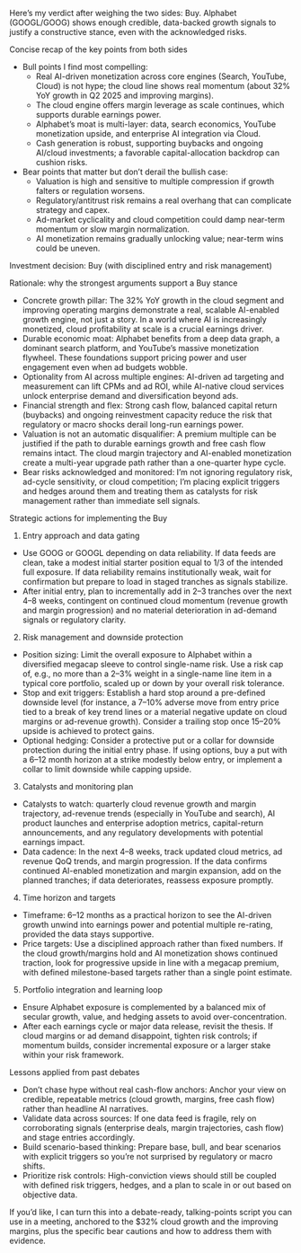 Here’s my verdict after weighing the two sides: Buy. Alphabet (GOOGL/GOOG) shows enough credible, data-backed growth signals to justify a constructive stance, even with the acknowledged risks.

Concise recap of the key points from both sides
- Bull points I find most compelling:
  - Real AI-driven monetization across core engines (Search, YouTube, Cloud) is not hype; the cloud line shows real momentum (about 32% YoY growth in Q2 2025 and improving margins).
  - The cloud engine offers margin leverage as scale continues, which supports durable earnings power.
  - Alphabet’s moat is multi-layer: data, search economics, YouTube monetization upside, and enterprise AI integration via Cloud.
  - Cash generation is robust, supporting buybacks and ongoing AI/cloud investments; a favorable capital-allocation backdrop can cushion risks.
- Bear points that matter but don’t derail the bullish case:
  - Valuation is high and sensitive to multiple compression if growth falters or regulation worsens.
  - Regulatory/antitrust risk remains a real overhang that can complicate strategy and capex.
  - Ad-market cyclicality and cloud competition could damp near-term momentum or slow margin normalization.
  - AI monetization remains gradually unlocking value; near-term wins could be uneven.
  
Investment decision: Buy (with disciplined entry and risk management)

Rationale: why the strongest arguments support a Buy stance
- Concrete growth pillar: The 32% YoY growth in the cloud segment and improving operating margins demonstrate a real, scalable AI-enabled growth engine, not just a story. In a world where AI is increasingly monetized, cloud profitability at scale is a crucial earnings driver.
- Durable economic moat: Alphabet benefits from a deep data graph, a dominant search platform, and YouTube’s massive monetization flywheel. These foundations support pricing power and user engagement even when ad budgets wobble.
- Optionality from AI across multiple engines: AI-driven ad targeting and measurement can lift CPMs and ad ROI, while AI-native cloud services unlock enterprise demand and diversification beyond ads.
- Financial strength and flex: Strong cash flow, balanced capital return (buybacks) and ongoing reinvestment capacity reduce the risk that regulatory or macro shocks derail long-run earnings power.
- Valuation is not an automatic disqualifier: A premium multiple can be justified if the path to durable earnings growth and free cash flow remains intact. The cloud margin trajectory and AI-enabled monetization create a multi-year upgrade path rather than a one-quarter hype cycle.
- Bear risks acknowledged and monitored: I’m not ignoring regulatory risk, ad-cycle sensitivity, or cloud competition; I’m placing explicit triggers and hedges around them and treating them as catalysts for risk management rather than immediate sell signals.

Strategic actions for implementing the Buy
1) Entry approach and data gating
- Use GOOG or GOOGL depending on data reliability. If data feeds are clean, take a modest initial starter position equal to 1/3 of the intended full exposure. If data reliability remains institutionally weak, wait for confirmation but prepare to load in staged tranches as signals stabilize.
- After initial entry, plan to incrementally add in 2–3 tranches over the next 4–8 weeks, contingent on continued cloud momentum (revenue growth and margin progression) and no material deterioration in ad-demand signals or regulatory clarity.

2) Risk management and downside protection
- Position sizing: Limit the overall exposure to Alphabet within a diversified megacap sleeve to control single-name risk. Use a risk cap of, e.g., no more than a 2–3% weight in a single-name line item in a typical core portfolio, scaled up or down by your overall risk tolerance.
- Stop and exit triggers: Establish a hard stop around a pre-defined downside level (for instance, a 7–10% adverse move from entry price tied to a break of key trend lines or a material negative update on cloud margins or ad-revenue growth). Consider a trailing stop once 15–20% upside is achieved to protect gains.
- Optional hedging: Consider a protective put or a collar for downside protection during the initial entry phase. If using options, buy a put with a 6–12 month horizon at a strike modestly below entry, or implement a collar to limit downside while capping upside.

3) Catalysts and monitoring plan
- Catalysts to watch: quarterly cloud revenue growth and margin trajectory, ad-revenue trends (especially in YouTube and search), AI product launches and enterprise adoption metrics, capital-return announcements, and any regulatory developments with potential earnings impact.
- Data cadence: In the next 4–8 weeks, track updated cloud metrics, ad revenue QoQ trends, and margin progression. If the data confirms continued AI-enabled monetization and margin expansion, add on the planned tranches; if data deteriorates, reassess exposure promptly.

4) Time horizon and targets
- Timeframe: 6–12 months as a practical horizon to see the AI-driven growth unwind into earnings power and potential multiple re-rating, provided the data stays supportive.
- Price targets: Use a disciplined approach rather than fixed numbers. If the cloud growth/margins hold and AI monetization shows continued traction, look for progressive upside in line with a megacap premium, with defined milestone-based targets rather than a single point estimate.

5) Portfolio integration and learning loop
- Ensure Alphabet exposure is complemented by a balanced mix of secular growth, value, and hedging assets to avoid over-concentration.
- After each earnings cycle or major data release, revisit the thesis. If cloud margins or ad demand disappoint, tighten risk controls; if momentum builds, consider incremental exposure or a larger stake within your risk framework.

Lessons applied from past debates
- Don’t chase hype without real cash-flow anchors: Anchor your view on credible, repeatable metrics (cloud growth, margins, free cash flow) rather than headline AI narratives.
- Validate data across sources: If one data feed is fragile, rely on corroborating signals (enterprise deals, margin trajectories, cash flow) and stage entries accordingly.
- Build scenario-based thinking: Prepare base, bull, and bear scenarios with explicit triggers so you’re not surprised by regulatory or macro shifts.
- Prioritize risk controls: High-conviction views should still be coupled with defined risk triggers, hedges, and a plan to scale in or out based on objective data.

If you’d like, I can turn this into a debate-ready, talking-points script you can use in a meeting, anchored to the $32% cloud growth and the improving margins, plus the specific bear cautions and how to address them with evidence.